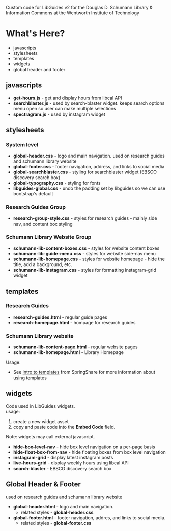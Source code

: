 Custom code for LibGuides v2 for the Douglas D. Schumann Library 
& Information Commons at the Wentworth Institute of Technology

# What's Here?
* javascripts
* stylesheets
* templates
* widgets
* global header and footer

## javascripts
* **get-hours.js** - get and display hours from libcal API
* **searchblaster.js** - used by search-blaster widget. keeps search options menu open so user can make multiple selections
* **spectragram.js** - used by instagram widget


## stylesheets
### System level
* **global-header.css** - logo and main navigation. used on research guides and schumann library website
* **global-footer.css** - footer navigation, address, and links to social media
* **global-searchblaster.css** - styling for searchblaster widget (EBSCO discovery search box)
* **global-typography.css** - styling for fonts
* **libguides-global.css** - undo the padding set by libguides so we can use bootstrap's default

### Research Guides Group
* **research-group-style.css** - styles for research guides - mainly side nav, and content box styling

### Schumann Library Website Group
* **schumann-lib-content-boxes.css** - styles for website content boxes
* **schumann-lib-guide-menu.css** - styles for website side-nav menu
* **schumann-lib-homepage.css** - styles for website homepage - hide the title, add a background, etc. 
* **schumann-lib-instagram.css** - styles for formatting instagram-grid widget


## templates 
### Research Guides
* **research-guides.html** - regular guide pages  
* **research-homepage.html** - hompage for research guides
### Schumann Library website
* **schumann-lib-content-page.html** - regular website pages  
* **schumann-lib-homepage.html** - Library Homepage


Usage:
* See [intro to templates](http://support.springshare.com/libguides/guidetemplates) from SpringShare for more information about using templates 


## widgets
Code used in LibGuides widgets.  
usage: 
1. create a new widget asset
2. copy and paste code into the **Embed Code** field.

Note: widgets may call external javascript. 

* **hide-box-level-nav** - hide box level navigation on a per-page basis
* **hide-float-box-from-nav** - hide floating boxes from box level navigation
* **instagram-grid** - display latest instagram posts
* **live-hours-grid** - display weekly hours using libcal API
* **search-blaster** - EBSCO discovery search box 

## Global Header & Footer
used on research guides and schumann library website
* **global-header.html** - logo and main navigation. 
  * related styles - **global-header.css**
* **global-footer.html** - footer navigation, addres, and links to social media.  
  * related styles - **global-footer.css** 

